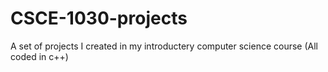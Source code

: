 # CSCE-1030-projects
A set of projects I created in my introductery computer science course
(All coded in c++)
